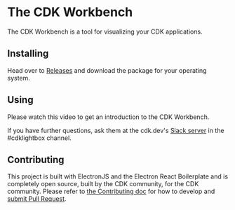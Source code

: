 # The CDK Workbench

The CDK Workbench is a tool for visualizing your CDK applications.

## Installing

Head over to [Releases](https://github.com/mbonig/lcars/releases) and download the package for your operating system.

## Using

Please watch this video to get an introduction to the CDK Workbench.

If you have further questions, ask them at the cdk.dev's [Slack server](https://cdk.dev) in the #cdklightbox channel.

## Contributing

This project is built with ElectronJS and the Electron React Boilerplate and is completely open source, built by the CDK community, for the CDK community.
Please refer to [the Contributing doc](./CONTRIBUTING.md) for how to develop and [submit Pull Request](https://github.com/mbonig/lcars/issues).
